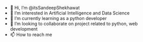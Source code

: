 - 👋 Hi, I’m @itsSandeepShekhawat
- 👀 I’m interested in Artificial Intelligence and Data Science
- 🌱 I’m currently learning as a python developer
- 💞️ I’m looking to collaborate on project related to python, web development 
- 📫 How to reach me 

<!---
itsSandeepShekhawat/itsSandeepShekhawat is a ✨ special ✨ repository because its `README.md` (this file) appears on your GitHub profile.
You can click the Preview link to take a look at your changes.
--->
